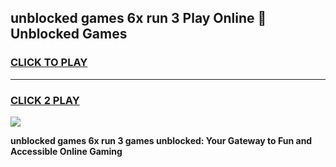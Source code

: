 
## unblocked games 6x run 3 Play Online 👋 Unblocked Games
<h3>
<a href="https://premium.freeplayer.one?title=unblocked_games_6x_run_3&ref=19F">CLICK TO PLAY</a></h3>
<hr>

<h3>
<a href="https://premium.freeplayer.one?title=unblocked_games_6x_run_3&ref=19F">CLICK 2 PLAY</a>
  
</h3>

<a href="https://premium.freeplayer.one?title=unblocked_games_6x_run_3&ref=19F"><img src="https://clearcache.store/games.png"></a>


**unblocked games 6x run 3 games unblocked: Your Gateway to Fun and Accessible Online Gaming**
